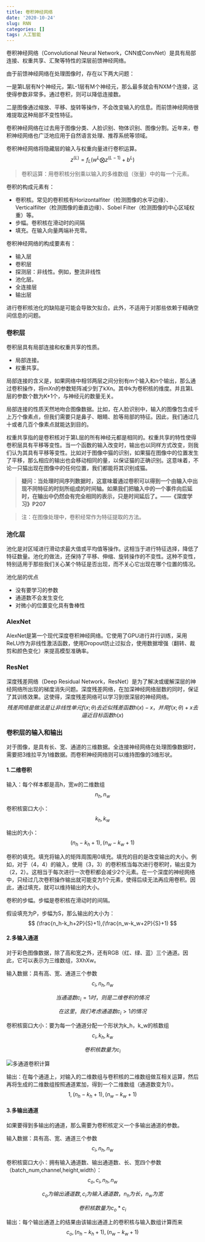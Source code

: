 ```yaml
---
title: 卷积神经网络
date: '2020-10-24'
slug: RNN
categories: []
tags: 人工智能
---
```


卷积神经网络（Convolutional Neural Network，CNN或ConvNet）是具有局部连接、权重共享、汇聚等特性的深层前馈神经网络。

由于前馈神经网络在处理图像时，存在以下两大问题：

一是第L层有N个神经元，第L-1层有M个神经元，那么最多就会有NXM个连接，这使得参数非常多。通过卷积，则可以降低连接数。

二是图像通过缩放、平移、旋转等操作，不会改变输入的信息。而前馈神经网络很难提取这种局部不变性特征。

卷积神经网络在过去用于图像分类、人脸识别、物体识别、图像分割。近年来，卷积神经网络也广泛地应用于自然语言处理、推荐系统等领域。

卷积神经网络将隐藏层的输入与权重向量进行卷积运算。
$$
z^{(L)} = f_L(w^{L}\bigotimes z^{(L-1)} + b^{L})
$$

> 卷积运算：用卷积核分别乘以输入的多维数组（张量）中的每一个元素。

卷积的构成元素有：

* 卷积核。常见的卷积核有Horizontalfiter（检测图像的水平边缘）、Verticalfilter（检测图像的垂直边缘）、Sobel Filter（检测图像的中心区域权重）等。
* 步幅。卷积核在滑动时的间隔
* 填充。在输入向量两端补充零。

卷积神经网络的构成要素有：

* 输入层
* 卷积层
* 探测层：非线性。例如，整流非线性
* 池化层。
* 全连接层
* 输出层

进行卷积核池化的缺陷是可能会导致欠拟合。此外，不适用于对那些依赖于精确空间信息的问题。

### 卷积层

卷积层具有局部连接和权重共享的性质。

* 局部连接。
* 权重共享。

局部连接的含义是，如果网络中相邻两层之间分别有m个输入和n个输出，那么通过卷积操作，将mXn的参数矩阵减少到了kXn。其中k为卷积核的维度。并且第L层的参数个数为K+1个，与神经元的数量无关。

局部连接的性质天然地吻合图像数据。比如，在人脸识别中，输入的图像包含成千上万个像素点，但我们需要只是鼻子、眼睛、脸等局部的特征。因此，我们通过几十或者几百个像素点就能达到目的。

权重共享指的是卷积核对于第L层的所有神经元都是相同的。权重共享的特性使得卷积层具有平移等变性。当一个函数的输入改变时，输出也以同样方式改变，则我们认为其具有平移等变性。比如对于图像中猫的识别，如果猫在图像中的位置发生了平移，那么相应的输出也会移动相同的量，以保证猫的正确识别。这意味着，不论一只猫出现在图像中的任何位置，我们都能将其识别成猫。

> **疑问：当处理时间序列数据时，这意味着通过卷积可以得到一个由输入中出现不同特征的时刻所组成的时间轴。如果我们把输入中的一个事件向后延时，在输出中仍然会有完全相同的表示，只是时间延后了。——《深度学习》P207**

> 注：在图像处理中，卷积经常作为特征提取的方法。

### 池化层

池化是对区域进行滑动求最大值或平均值等操作。这相当于进行特征选择，降低了特征数量。池化的做法，还保持了平移、伸缩、旋转操作的不变性。这种不变性，特别适用于那些我们关心某个特征是否出现，而不关心它出现在哪个位置的情况。

池化层的优点

* 没有要学习的参数
* 通道数不会发生变化
* 对微小的位置变化具有鲁棒性

### AlexNet

AlexNet是第一个现代深度卷积神经网络。它使用了GPU进行并行训练，采用ReLU作为非线性激活函数，使用Dropout防止过拟合，使用数据增强（翻转、裁剪和颜色变化）来提高模型准确率。

### ResNet

深度残差网络（Deep Residual Network，ResNet）是为了解决或缓解深层的神经网络所出现的梯度消失问题。深度残差网络，在加深神经网络层数的同时，保证了其训练效果。这使得，深度残差网络可以学习到很深层的神经网络。
$$
残差网络是做法是让非线性单元f(x;\theta)去近似残差函数h(x)-x，并用f(x;\theta)+x去逼近目标函数h(x)
$$

### 卷积层的输入和输出

对于图像，是具有长、宽、通道的三维数据。全连接神经网络在处理图像数据时，需要把3维拉平为1维数据。而卷积神经网络则可以维持图像的3维形状。

#### 1.二维卷积

输入：每个样本都是高h，宽w的二维数组
$$
n_h,n_w
$$

卷积核窗口大小：
$$
k_h,k_w
$$

输出的大小：
$$
(n_h-k_h+1),(n_w-k_w+1)
$$

卷积的填充。填充将输入的矩阵周围用0填充。填充的目的是改变输出的大小。例如，对于（4，4）的输入，使用（3，3）的卷积核当每次进行卷积时，输出变为（2，2）。这相当于每次进行一次卷积都会减少2个元素。在一个深度的神经网络中，只经过几次卷积操作输出就可能变为1个元素，使得后续无法再应用卷积。因此，通过填充，就可以维持输出的大小。

卷积的步幅。步幅是卷积核在滑动时的间隔。

假设填充为P，步幅为S，那么输出的大小为：
$$
(\frac{n_h-k_h+2P}{S}+1),(\frac{n_w-k_w+2P}{S}+1)
$$

#### 2.多输入通道

对于彩色图像数据，除了高和宽之外，还有RGB（红、绿、蓝）三个通道。因此，它可以表示为三维数组，3XhXw。

输入数据：具有高、宽、通道三个参数
$$
c_i,n_h,n_w
$$

$$
当通道数c_i=1时，则是二维卷积的情况
$$

$$
在这里，我们考虑通道数c_i>1的情况
$$

卷积核窗口大小：要为每一个通道分配一个形状为k_h，k_w的核数组
$$
c_i,k_h,k_w
$$

$$
卷积核数量为c_i
$$

![多通道卷积计算](https://i.loli.net/2020/10/19/Mf2vZyrpTJdPuEj.png)

输出：在每个通道上，对输入的二维数组与卷积核的二维数组做互相关运算，然后再将生成的二维数组按照通道累加，得到一个二维数组（通道数变为1）。
$$
1,(n_h-k_h+1),(n_w-k_w+1)
$$


#### 3.多输出通道

如果要得到多输出的通道，那么需要为卷积核定义一个多输出通道的参数。

输入数据：具有高、宽、通道三个参数
$$
c_i,n_h,n_w
$$

卷积核窗口大小：拥有输入通道数、输出通道数、长、宽四个参数（batch_num,channel,height,width）：
$$
c_o,c_i,n_h,n_w
$$

$$
c_o为输出通道数,c_i为输入通道数，n_h为长，n_w为宽
$$

$$
卷积核数量为c_o*c_i
$$

输出：每个输出通道上的结果由该输出通道上的卷积核与输入数组计算而来
$$
c_o,(n_h-k_h+1),(n_w-k_w+1)
$$
